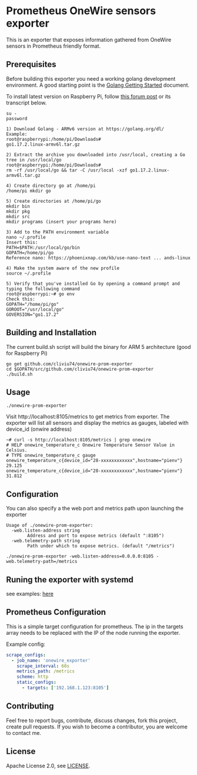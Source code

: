 # Prometheus OneWire sensors exporter

This is an exporter that exposes information gathered from OneWire
sensors in Prometheus friendly format.

## Prerequisites

Before building this exporter you need a working golang development environment. A good starting point is the 
[Golang Getting Started](https://golang.org/doc/install) document.

To install latest version on Raspberry Pi, follow [this forum post](https://forums.raspberrypi.com/viewtopic.php?t=317369#p1926129) or its transcript below.
```
su -
password

1) Download Golang - ARMv6 version at https://golang.org/dl/
Example:
root@raspberrypi:/home/pi/Downloads#
go1.17.2.linux-armv6l.tar.gz

2) Extract the archive you downloaded into /usr/local, creating a Go tree in /usr/local/go
root@raspberrypi:/home/pi/Downloads#
rm -rf /usr/local/go && tar -C /usr/local -xzf go1.17.2.linux-armv6l.tar.gz

4) Create directory go at /home/pi
/home/pi mkdir go

5) Create directories at /home/pi/go
mkdir bin
mkdir pkg
mkdir src
mkdir programs (insert your programs here)

3) Add to the PATH environment variable
nano ~/.profile
Insert this:
PATH=$PATH:/usr/local/go/bin
GOPATH=/home/pi/go
Reference nano: https://phoenixnap.com/kb/use-nano-text ... ands-linux

4) Make the system aware of the new profile
source ~/.profile

5) Verify that you've installed Go by opening a command prompt and typing the following command
root@raspberrypi:~# go env
Check this:
GOPATH="/home/pi/go"
GOROOT="/usr/local/go"
GOVERSION="go1.17.2"
```
## Building and Installation

The current build.sh script will build the binary for ARM 5 architecture (good for Raspberry Pi)
```
go get github.com/cliviu74/onewire-prom-exporter
cd $GOPATH/src/github.com/cliviu74/onewire-prom-exporter
./build.sh
```

## Usage

```
./onewire-prom-exporter
```

Visit http://localhost:8105/metrics to get metrics from exporter. The exporter will list all sensors
and display the metrics as gauges, labeled with device_id (onwire address)

```
~# curl -s http://localhost:8105/metrics | grep onewire
# HELP onewire_temperature_c Onewire Temperature Sensor Value in Celsius.
# TYPE onewire_temperature_c gauge
onewire_temperature_c{device_id="28-xxxxxxxxxxxx",hostname="pienv"} 29.125
onewire_temperature_c{device_id="28-xxxxxxxxxxxx",hostname="pienv"} 31.812

```

## Configuration

You can also specify a the web port and metrics path upon launching the exporter

```
Usage of ./onewire-prom-exporter:
  -web.listen-address string
    	Address and port to expose metrics (default ":8105")
  -web.telemetry-path string
    	Path under which to expose metrics. (default "/metrics")
```

```
./onewire-prom-exporter -web.listen-address=0.0.0.0:8105 -web.telemetry-path=/metrics 
```

## Runing the exporter with systemd

see examples: [here](examples/systemd/README.md)
## Prometheus Configuration

This is a simple target configuration for prometheus. The ip in the targets array
needs to be replaced with the IP of the node running the exporter.

Example config:
```YAML
scrape_configs:
  - job_name: 'onewire_exporter'
    scrape_interval: 60s
    metrics_path: /metrics
    scheme: http  
    static_configs:
      - targets: ['192.168.1.123:8105']
```
## Contributing

Feel free to report bugs, contribute, discuss changes, fork this project, create pull requests.
If you wish to become a contributor, you are welcome to contact me. 
## License
Apache License 2.0, see [LICENSE](LICENSE).
